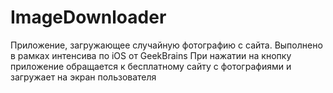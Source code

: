 # ImageDownloader
Приложение, загружающее случайную фотографию с сайта. Выполнено в рамках интенсива по iOS от GeekBrains
При нажатии на кнопку приложение обращается к бесплатному сайту с фотографиями и загружает на экран пользователя
